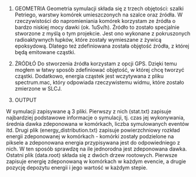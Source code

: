 1. GEOMETRIA
Geometria symulacji składa się z trzech objętości: szalki Petriego, warstwy komórek umieszczonych na szalce oraz źródła. W rzeczywistości do napromieniania komórek korzystam ze źródła o bardzo niskiej mocy dawki (ok. 1uSv/h). Źródło to zostało specjalnie stworzone z myślą o tym projekcie. Jest ono wykonane z pokruszonych radioaktywnych łupków, które zostały wymieszane z żywicą epoksydową. Dlatego też zdefiniowana została objętość źródła, z której będą emitowane cząstki.

2. ŹRÓDŁÓ
Do stworzenia źródła korzystam z opcji GPS. Dzięki temu mogłem w łatwy sposób zdefiniować objętość, w której chcę tworzyć cząstki. Dodatkowo, energia cząstek jest wczytywana z pliku spectrum.mac, który odpowiada rzeczywistemu widmu, które zostało zmierzone w SLCJ.

3. OUTPUT

W symulacji zapisywane ą 3 pliki. Pierwszy z nich (stat.txt) zapisuje najbardziej podstawowe informacje o symulacji, tj. czas jej wykonywania, średnia dawka zdeponowana w komórkach, liczba symulowanych eventów itd. Drugi plik (energy_distribution.txt) zapisuje powierzchniowy rozkład energii zdeponowanej w komórkach - komórki zostały podzielone na piksele a zdeponowana energia przypisywana jest do odpowiedniego z nich. W ten sposób sprawdzę na ile jednorodna jest zdeponowana dawka. Ostatni plik (data.root) składa się z dwóch drzew rootowych. Pierwsze zapisuje energię zdeponowaną w komórkach w każdym evencie, a drugie pozycję depozytu energii i jego wartość w każdym stepie. 
